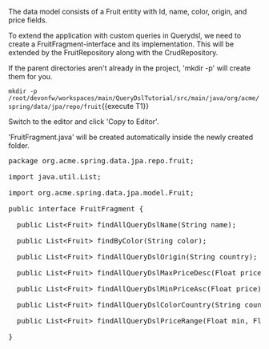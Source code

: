 The data model consists of a Fruit entity with Id, name, color, origin, and price fields.

To extend the application with custom queries in Querydsl, we need to create a FruitFragment-interface and its implementation. This will be extended by the FruitRepository along with the CrudRepository.



If the parent directories aren't already in the project, 'mkdir -p' will create them for you. 

`mkdir -p /root/devonfw/workspaces/main/QueryDslTutorial/src/main/java/org/acme/spring/data/jpa/repo/fruit`{{execute T1}}

Switch to the editor and click 'Copy to Editor'. 

'FruitFragment.java' will be created automatically inside the newly created folder.

<pre class="file" data-filename="devonfw/workspaces/main/QueryDslTutorial/src/main/java/org/acme/spring/data/jpa/repo/fruit/FruitFragment.java">
package org.acme.spring.data.jpa.repo.fruit;

import java.util.List;

import org.acme.spring.data.jpa.model.Fruit;

public interface FruitFragment {

  public List&lt;Fruit&gt; findAllQueryDslName(String name);

  public List&lt;Fruit&gt; findByColor(String color);

  public List&lt;Fruit&gt; findAllQueryDslOrigin(String country);

  public List&lt;Fruit&gt; findAllQueryDslMaxPriceDesc(Float price);

  public List&lt;Fruit&gt; findAllQueryDslMinPriceAsc(Float price);

  public List&lt;Fruit&gt; findAllQueryDslColorCountry(String country, String color);

  public List&lt;Fruit&gt; findAllQueryDslPriceRange(Float min, Float max);

}

</pre>

